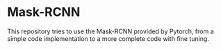 # Mask-RCNN
This repository tries to use the Mask-RCNN provided by Pytorch, from a simple code implementation to a more complete code with fine tuning.
